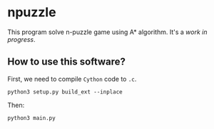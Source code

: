 # npuzzle

This program solve n-puzzle game using A* algorithm. It's a _work in progress_.

## How to use this software?

First, we need to compile `Cython` code to `.c`.

```
python3 setup.py build_ext --inplace
```

Then:

```
python3 main.py
```
